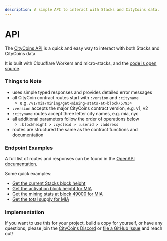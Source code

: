 ```yaml
---
description: A simple API to interact with Stacks and CityCoins data.
---
```


# API

The [CityCoins API](https://api.citycoins.co) is a quick and easy way to interact with both Stacks and CityCoins data.

It is built with Cloudflare Workers and micro-stacks, and the [code is open source](https://github.com/citycoins/api).

### Things to Note

* uses simple typed responses and provides detailed error messages
* all CityCoin contract routes start with `:version` and `:cityname`
  * e.g. `/v1/mia/mining/get-mining-stats-at-block/57934`
* `:version` accepts the major CityCoins contract version, e.g. v1, v2
* `:cityname` routes accept three letter city names, e.g. mia, nyc
* all additional parameters follow the order of operations below
  * `:blockheight > :cycleid > :userid > :address`
* routes are structured the same as the contract functions and documentation

### Endpoint Examples

A full list of routes and responses can be found in the [OpenAPI documentation](https://api.citycoins.co/docs).

Some quick examples:

* [Get the current Stacks block height](https://api.citycoins.co/stacks/get-block-height)
* [Get the activation block height for MIA](https://api.citycoins.co/activation/get-activation-block/mia)
* [Get the mining stats at block 49000 for MIA](https://api.citycoins.co/mining/get-mining-stats-at-block/mia/49000)
* [Get the total supply for MIA](https://api.citycoins.co/token/get-total-supply/mia)

### Implementation

If you want to use this for your project, build a copy for yourself, or have any questions, please join the [CityCoins Discord](https://discord.gg/citycoins) or [file a GitHub Issue](https://github.com/citycoins/api/issues/new) and reach out!
